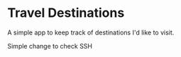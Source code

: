 # Travel Destinations

A simple app to keep track of destinations I'd like to visit.

Simple change to check SSH